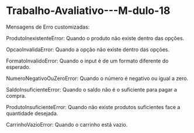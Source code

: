 # Trabalho-Avaliativo---M-dulo-18
Mensagens de Erro customizadas:

 ProdutoInexistenteError: Quando o produto não existe dentro das opções.

 OpcaoInvalidaError: Quando a opção não existe dentro das opções.

 FormatoInvalidoError: Quando o input é de um formato diferente do esperado. 

 NumeroNegativoOuZeroError: Quando o número é negativo ou igual a zero.

 SaldoInsuficienteError: Quando o saldo não é o suficiente para pagar a compra.

 ProdutoInsuficienteError: Quando não existe produtos suficientes face a quantidade desejada.

 CarrinhoVazioError: Quando o carrinho está vazio.

